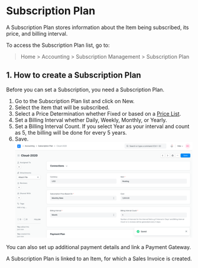
# Subscription Plan


A Subscription Plan stores information about the Item being subscribed, its price, and billing interval.


To access the Subscription Plan list, go to:



> 
> Home > Accounting > Subscription Management > Subscription Plan
> 
> 
> 


## 1. How to create a Subscription Plan


Before you can set a Subscription, you need a Subscription Plan.


1. Go to the Subscription Plan list and click on New.
2. Select the item that will be subscribed.
3. Select a Price Determination whether Fixed or based on a [Price List](/docs/en/stock/price-lists).
4. Set a Billing Interval whether Daily, Weekly, Monthly, or Yearly.
5. Set a Billing Interval Count. If you select Year as your interval and count as 5, the billing will be done for every 5 years.
6. Save.
![Subscription Plan](/files/subscription-plan.png)


You can also set up additional payment details and link a Payment Gateway.


A Subscription Plan is linked to an Item, for which a Sales Invoice is created.


